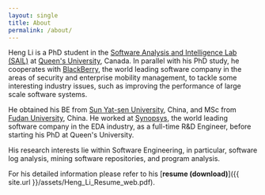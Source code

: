 ```yaml
---
layout: single
title: About
permalink: /about/
---
```


Heng Li is a PhD student in the [Software Analysis and Intelligence Lab (SAIL)](http://sail.cs.queensu.ca/) at [Queen's University](http://www.queensu.ca/), Canada.
In parallel with his PhD study, he cooperates with [BlackBerry](http://ca.blackberry.com/home.html), the world leading software company in the areas of security and enterprise mobility management, to tackle some interesting industry issues, such as improving the performance of large scale software systems.

He obtained his BE from [Sun Yat-sen University](http://www.sysu.edu.cn/2012/en/index.htm), China, and MSc from [Fudan University](http://www.fudan.edu.cn/en/), China. 
He worked at [Synopsys](http://www.synopsys.com/home.aspx), the world leading software company in the EDA industry, as a full-time R&D Engineer, before starting his PhD at Queen's University. 

His research interests lie within Software Engineering, in particular, software log analysis, mining software repositories, and program analysis.

For his detailed information please refer to his [**resume (download)**]({{ site.url }}/assets/Heng_Li_Resume_web.pdf).